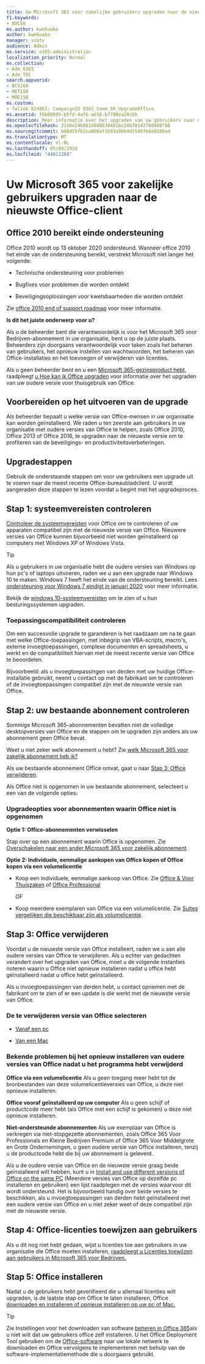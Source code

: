 ```yaml
---
title: Uw Microsoft 365 voor zakelijke gebruikers upgraden naar de nieuwste Office-client
f1.keywords:
- NOCSH
ms.author: kwekuako
author: kwekuako
manager: scotv
audience: Admin
ms.service: o365-administration
localization_priority: Normal
ms.collection:
- Adm_O365
- Adm_TOC
search.appverid:
- BCS160
- MET150
- MOE150
ms.custom:
- fwlink 824861; CampaignID O365_Comm_SR_UpgradeOffice
ms.assetid: f6b00895-b5fd-4af6-a656-b7788ea20cbb
description: Meer informatie over het upgraden van uw gebruikers naar de nieuwste Office-client.
ms.openlocfilehash: 2140e246882d9d9b30481bc20b78142708408f88
ms.sourcegitcommit: bd8d55f82ca008af1b93a9bb4d1545f68e8188ad
ms.translationtype: MT
ms.contentlocale: nl-NL
ms.lasthandoff: 05/04/2020
ms.locfileid: "44011268"
---
```

# <a name="upgrade-your-microsoft-365-for-business-users-to-the-latest-office-client"></a>Uw Microsoft 365 voor zakelijke gebruikers upgraden naar de nieuwste Office-client

## <a name="office-2010-reaches-end-of-support"></a>Office 2010 bereikt einde ondersteuning

Office 2010 wordt op 13 oktober 2020 ondersteund. Wanneer office 2010 het einde van de ondersteuning bereikt, verstrekt Microsoft niet langer het volgende:

- Technische ondersteuning voor problemen

- Bugfixes voor problemen die worden ontdekt

- Beveiligingsoplossingen voor kwetsbaarheden die worden ontdekt

Zie [office 2010 end of support roadmap](https://docs.microsoft.com/deployoffice/office-2010-end-support-roadmap) voor meer informatie.

 **Is dit het juiste onderwerp voor u?**
  
 Als u de beheerder bent die verantwoordelijk is voor het Microsoft 365 voor Bedrijven-abonnement in uw organisatie, bent u op de juiste plaats. Beheerders zijn doorgaans verantwoordelijk voor taken zoals het beheren van gebruikers, het opnieuw instellen van wachtwoorden, het beheren van Office-installaties en het toevoegen of verwijderen van licenties.

 Als u geen beheerder bent en u een [Microsoft 365-gezinsproduct hebt,](https://support.office.com/article/28cbc8cf-1332-4f04-9123-9b660abb629e.aspx#BKMK_OfficePlans) raadpleegt [u Hoe kan ik Office upgraden](https://support.office.com/article/ee68f6cf-422f-464a-82ec-385f65391350.aspx) voor informatie over het upgraden van uw oudere versie voor thuisgebruik van Office.

## <a name="get-ready-to-upgrade"></a>Voorbereiden op het uitvoeren van de upgrade

Als beheerder bepaalt u welke versie van Office-mensen in uw organisatie kan worden geïnstalleerd. We raden u ten zeerste aan gebruikers in uw organisatie met oudere versies van Office te helpen, zoals Office 2010, Office 2013 of Office 2016, te upgraden naar de nieuwste versie om te profiteren van de beveiligings- en productiviteitsverbeteringen.

## <a name="upgrade-steps"></a>Upgradestappen

Gebruik de onderstaande stappen om voor uw gebruikers een upgrade uit te voeren naar de meest recente Office-bureaubladclient. U wordt aangeraden deze stappen te lezen voordat u begint met het upgradeproces.
  
## <a name="step-1---check-system-requirements"></a>Stap 1: systeemvereisten controleren

[Controleer de systeemvereisten](https://products.office.com/office-system-requirements) voor Office om te controleren of uw apparaten compatibel zijn met de nieuwste versie van Office. Nieuwere versies van Office kunnen bijvoorbeeld niet worden geïnstalleerd op computers met Windows XP of Windows Vista.
  
> [!TIP]
> Als u gebruikers in uw organisatie hebt die oudere versies van Windows op hun pc's of laptops uitvoeren, raden we u aan een upgrade naar Windows 10 te maken. Windows 7 heeft het einde van de ondersteuning bereikt. Lees [ondersteuning voor Windows 7 eindigt in januari 2020](https://www.microsoft.com/microsoft-365/windows/end-of-windows-7-support?rtc=1) voor meer informatie.

Bekijk de [windows 10-systeemvereisten](https://www.microsoft.com/windows/windows-10-specifications) om te zien of u hun besturingssystemen upgraden.

### <a name="check-application-compatibility"></a>Toepassingscompatibiliteit controleren

Om een succesvolle upgrade te garanderen is het raadzaam om na te gaan met welke Office-toepassingen, met inbegrip van VBA-scripts, macro's, externe invoegtoepassingen, complexe documenten en spreadsheets, u werkt en de compatibiliteit hiervan met de meest recente versie van Office te beoordelen.
  
Bijvoorbeeld: als u invoegtoepassingen van derden met uw huidige Office-installatie gebruikt, neemt u contact op met de fabrikant om te controleren of de invoegtoepassingen compatibel zijn met de nieuwste versie van Office.
  
## <a name="step-2---check-your-existing-subscription-plan"></a>Stap 2: uw bestaande abonnement controleren

Sommige Microsoft 365-abonnementen bevatten niet de volledige desktopversies van Office en de stappen om te upgraden zijn anders als uw abonnement geen Office bevat.
  
Weet u niet zeker welk abonnement u hebt? Zie [welk Microsoft 365 voor zakelijk abonnement heb ik?](../admin-overview/what-subscription-do-i-have.md)
  
Als uw bestaande abonnement Office omvat, gaat u naar [Stap 3: Office verwijderen](#step-3---uninstall-office).
  
Als Office niet is opgenomen in uw bestaande abonnement, selecteert u een van de volgende opties:
  
### <a name="upgrade-options-for-plans-that-dont-include-office"></a>Upgradeopties voor abonnementen waarin Office niet is opgenomen

 **Optie 1: Office-abonnementen verwisselen**

Stap over op een abonnement waarin Office is opgenomen. Zie [Overschakelen naar een ander Microsoft 365 voor zakelijk abonnement](../../commerce/subscriptions/switch-to-a-different-plan.md).

**Optie 2: Individuele, eenmalige aankopen van Office kopen of Office kopen via een volumelicentie**

 - Koop een individuele, eenmalige aankoop van Office. Zie [Office &amp; Voor Thuiszaken](https://products.office.com/home-and-business) of [Office Professional](https://products.office.com/professional)

     OF

 - Koop meerdere exemplaren van Office via een volumelicentie. Zie [Suites vergelijken die beschikbaar zijn als volumelicentie](https://products.office.com/business/microsoft-office-volume-licensing-suites-comparison).

## <a name="step-3---uninstall-office"></a>Stap 3: Office verwijderen

Voordat u de nieuwste versie van Office installeert, raden we u aan alle oudere versies van Office te verwijderen. Als u echter van gedachten verandert over het upgraden van Office, moet u de volgende instanties noteren waarin u Office niet opnieuw installeren nadat u office hebt geïnstalleerd nadat u office hebt geïnstalleerd.
  
Als u invoegtoepassingen van derden hebt, u contact opnemen met de fabrikant om te zien of er een update is die werkt met de nieuwste versie van Office.

### <a name="select-the-version-of-office-you-want-to-uninstall"></a>De te verwijderen versie van Office selecteren

- [Vanaf een pc](https://support.office.com/article/9dd49b83-264a-477a-8fcc-2fdf5dbf61d8.aspx)

- [Van een Mac](https://support.office.com/article/eefa1199-5b58-43af-8a3d-b73dc1a8cae3.aspx)
  
### <a name="known-issues-trying-to-reinstall-older-versions-of-office-after-an-uninstall"></a>Bekende problemen bij het opnieuw installeren van oudere versies van Office nadat u het programma hebt verwijderd

 **Office via een volumelicentie** Als u geen toegang meer hebt tot de bronbestanden van deze volumelicentieversies van Office, u deze niet opnieuw installeren.

 **Office vooraf geïnstalleerd op uw computer** Als u geen schijf of productcode meer hebt (als Office met een schijf is gekomen) u deze niet opnieuw installeren.

 **Niet-ondersteunde abonnementen** Als uw exemplaar van Office is verkregen via niet-stopgezette abonnementen, zoals Office 365 Voor Professionals en Kleine Bedrijven Premium of Office 365 Voor Middelgrote en Grote Ondernemingen, u geen oudere versie van Office installeren, tenzij u de productcode hebt die bij uw abonnement is geleverd.

Als u de oudere versie van Office en de nieuwste versie graag beide geïnstalleerd wilt hebben, kunt u in [Install and use different versions of Office on the same PC](https://support.office.com/article/6ebb44ce-18a3-43f9-a187-b78c513788bf.aspx) (Meerdere versies van Office op dezelfde pc installeren en gebruiken) een lijst raadplegen met de versies waarvoor dit wordt ondersteund. Het is bijvoorbeeld handig over beide versies te beschikken, als u invoegtoepassingen van derden hebt geïnstalleerd met een oudere versie van Office en u niet zeker weet of deze compatibel zijn met de nieuwste versie.

## <a name="step-4---assign-office-licenses-to-users"></a>Stap 4: Office-licenties toewijzen aan gebruikers

Als u dit nog niet hebt gedaan, wijst u licenties toe aan gebruikers in uw organisatie die Office moeten installeren, [raadpleegt u Licenties toewijzen aan gebruikers in Microsoft 365 voor Bedrijven.](../manage/assign-licenses-to-users.md)
  
## <a name="step-5---install-office"></a>Stap 5: Office installeren

Nadat u de gebruikers hebt geverifieerd die u allemaal licenties wilt upgraden, is de laatste stap om Office te laten installeren, Office [downloaden en installeren of opnieuw installeren op uw pc of Mac.](https://support.office.com/article/4414eaaf-0478-48be-9c42-23adc4716658.aspx)
  
> [!TIP]
> Zie Instellingen voor het downloaden van software [beheren in Office 365](https://docs.microsoft.com/DeployOffice/manage-software-download-settings-office-365)als u niet wilt dat uw gebruikers office zelf installeren. U het Office Deployment Tool gebruiken om de [Office-software](https://docs.microsoft.com/DeployOffice/overview-office-deployment-tool) naar uw lokale netwerk te downloaden en Office vervolgens te implementeren met behulp van de software-implementatiemethode die u doorgaans gebruikt.
